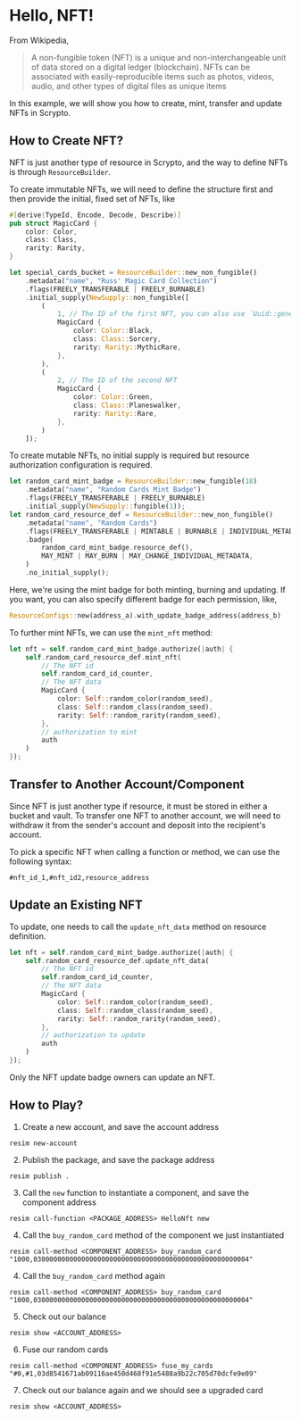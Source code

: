 # Hello, NFT!

From Wikipedia,

> A non-fungible token (NFT) is a unique and non-interchangeable unit of data stored on a digital ledger (blockchain). NFTs can be associated with easily-reproducible items such as photos, videos, audio, and other types of digital files as unique items

In this example, we will show you how to create, mint, transfer and update NFTs in Scrypto.

## How to Create NFT?

NFT is just another type of resource in Scrypto, and the way to define NFTs is through `ResourceBuilder`.

To create immutable NFTs, we will need to define the structure first and then provide the initial, fixed set of NFTs, like
```rust
#[derive(TypeId, Encode, Decode, Describe)]
pub struct MagicCard {
    color: Color,
    class: Class,
    rarity: Rarity,
}

let special_cards_bucket = ResourceBuilder::new_non_fungible()
    .metadata("name", "Russ' Magic Card Collection")
    .flags(FREELY_TRANSFERABLE | FREELY_BURNABLE)
    .initial_supply(NewSupply::non_fungible([
        (
            1, // The ID of the first NFT, you can also use `Uuid::generate()` to create a random ID
            MagicCard {
                color: Color::Black,
                class: Class::Sorcery,
                rarity: Rarity::MythicRare,
            },
        ),
        (
            2, // The ID of the second NFT
            MagicCard {
                color: Color::Green,
                class: Class::Planeswalker,
                rarity: Rarity::Rare,
            },
        )
    ]);
```

To create mutable NFTs, no initial supply is required but resource authorization configuration is required.

```rust
let random_card_mint_badge = ResourceBuilder::new_fungible(18)
    .metadata("name", "Random Cards Mint Badge")
    .flags(FREELY_TRANSFERABLE | FREELY_BURNABLE)
    .initial_supply(NewSupply::fungible(1));
let random_card_resource_def = ResourceBuilder::new_non_fungible()
    .metadata("name", "Random Cards")
    .flags(FREELY_TRANSFERABLE | MINTABLE | BURNABLE | INDIVIDUAL_METADATA_MUTABLE)
    .badge(
        random_card_mint_badge.resource_def(),
        MAY_MINT | MAY_BURN | MAY_CHANGE_INDIVIDUAL_METADATA,
    )
    .no_initial_supply();
```

Here, we're using the mint badge for both minting, burning and updating. If you want, you can also specify different badge for each permission, like,

```rust
ResourceConfigs::new(address_a).with_update_badge_address(address_b)
```

To further mint NFTs, we can use the `mint_nft` method:
```rust
let nft = self.random_card_mint_badge.authorize(|auth| {
    self.random_card_resource_def.mint_nft(
        // The NFT id
        self.random_card_id_counter,
        // The NFT data
        MagicCard { 
            color: Self::random_color(random_seed),
            class: Self::random_class(random_seed),
            rarity: Self::random_rarity(random_seed),
        },
        // authorization to mint
        auth
    )
});
```

## Transfer to Another Account/Component

Since NFT is just another type if resource, it must be stored in either a bucket and vault. To transfer one NFT to another account, we will need to withdraw it from the sender's account and deposit into the recipient's account.

To pick a specific NFT when calling a function or method, we can use the following syntax:

```
#nft_id_1,#nft_id2,resource_address
```

## Update an Existing NFT


To update, one needs to call the `update_nft_data` method on resource definition.

```rust
let nft = self.random_card_mint_badge.authorize(|auth| {
    self.random_card_resource_def.update_nft_data(
        // The NFT id
        self.random_card_id_counter,
        // The NFT data
        MagicCard { 
            color: Self::random_color(random_seed),
            class: Self::random_class(random_seed),
            rarity: Self::random_rarity(random_seed),
        },
        // authorization to update
        auth
    )
});
```

Only the NFT update badge owners can update an NFT. 

## How to Play?

1. Create a new account, and save the account address
```
resim new-account
```
2. Publish the package, and save the package address
```
resim publish .
```
3. Call the `new` function to instantiate a component, and save the component address
```
resim call-function <PACKAGE_ADDRESS> HelloNft new
```
4. Call the `buy_random_card` method of the component we just instantiated
```
resim call-method <COMPONENT_ADDRESS> buy_random_card "1000,030000000000000000000000000000000000000000000000000004"
```
4. Call the `buy_random_card` method again
```
resim call-method <COMPONENT_ADDRESS> buy_random_card "1000,030000000000000000000000000000000000000000000000000004"
```
5. Check out our balance
```
resim show <ACCOUNT_ADDRESS>
```
6. Fuse our random cards
```
resim call-method <COMPONENT_ADDRESS> fuse_my_cards "#0,#1,03d8541671ab09116ae450d468f91e5488a9b22c705d70dcfe9e09"
```
7. Check out our balance again and we should see a upgraded card
```
resim show <ACCOUNT_ADDRESS>
```